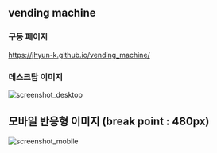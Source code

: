 ## vending machine

### 구동 페이지
https://jhyun-k.github.io/vending_machine/

### 데스크탑 이미지
![screenshot_desktop](https://user-images.githubusercontent.com/105181266/192474430-471a64fb-a285-4871-b2b6-246741a7255d.png)

## 모바일 반응형 이미지 (break point : 480px)
![screenshot_mobile](https://user-images.githubusercontent.com/105181266/192474450-20dfcfbf-bd13-41c8-8536-99ab40a15657.png)
